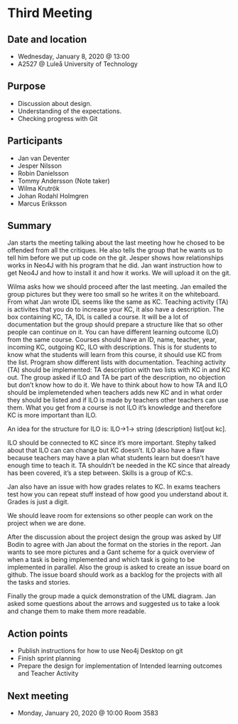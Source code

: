 # Third Meeting

## Date and location
- Wednesday, January 8, 2020 @ 13:00
- A2527 @ Luleå University of Technology

## Purpose
- Discussion about design.
- Understanding of the expectations.
- Checking progress with Git


## Participants
- Jan van Deventer
- Jesper Nilsson 
- Robin Danielsson
- Tommy Andersson (Note taker)
- Wilma Krutrök
- Johan Rodahl Holmgren
- Marcus Eriksson

## Summary
Jan starts the meeting talking about the last meeting how he chosed to be offended from all the critiques. 
He also tells the group that he wants us to tell him before we put up code on the git. 
Jesper shows how relationships works in Neo4J with his program that he did. 
Jan want instruction how to get Neo4J and how to install it and how it works. 
We will upload it on the git.

Wilma asks how we should proceed after the last meeting. Jan emailed the group pictures but they were too small 
so he writes it on the whiteboard. From what Jan wrote IDL seems like the same as KC. Teaching activity (TA) 
is activites that you do to increase your KC, it also have a description. The box containing KC, TA, 
IDL is called a course. It will be a lot of documentation but the group should prepare a structure 
like that so other people can continue on it. You can have different learning outcome (LO) from the same course. 
Courses should have an ID, name, teacher, year, incoming KC, outgoing KC, ILO with descriptions. 
This is for students to know what the students will learn from this course, it should use KC from the list. 
Program show different lists with documentation. Teaching activity (TA) should be implemented: 
TA description with two lists with KC in and KC out. 
The group asked if ILO and TA be part of the description, no objection but don’t know how to do it. 
We have to think about how to how TA and ILO should be implemetended when teachers adds new KC 
and in what order they should be listed and if ILO is made by teachers other teachers can use them. 
What you get from a course is not ILO it’s knowledge and therefore KC is more important than ILO.

An idea for the structure for ILO is: ILO→1→ string (description) list[out kc].

ILO should be connected to KC since it’s more important. Stephy talked about that ILO can can change but KC doesn’t. 
ILO also have a flaw because teachers may have a plan what students learn but doesn’t have enough time to teach it. 
TA shouldn’t be needed in the KC since that already has been covered, it’s a step between. Skills is a group of KC:s.

Jan also have an issue with how grades relates to KC. In exams teachers test how you can repeat stuff instead 
of how good you understand about it. Grades is just a digit.

We should leave room for extensions so other people can work on the project when we are done.

After the discussion about the project design the group was asked by Ulf Bodin to agree with Jan 
about the format on the stories in the report. Jan wants to see more pictures and a Gant scheme for a 
quick overview of when a task is being implemented and which task is going to be implemented in parallel. 
Also the group is asked to create an issue board on github. The issue board should work as a backlog for the 
projects with all the tasks and stories. 

Finally the group made a quick demonstration of the UML diagram. Jan asked some questions about the arrows and 
suggested us to take a look and change them to make them more readable. 


## Action points
- Publish instructions for how to use Neo4j Desktop on git
- Finish sprint planning
- Prepare the design for implementation of Intended learning outcomes and Teacher Activity


## Next meeting
- Monday, January 20, 2020 @ 10:00 Room 3583

